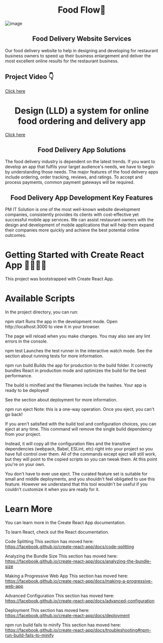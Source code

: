 <h1 align="center"> Food Flow🍕 </h1>

![image](https://github.com/swarnavopramanik/zomato-clone/assets/105142693/f3094b72-3865-4e19-9ac2-b2cd433ee03d)

<h2 align="center">Food Delivery Website Services</h2>
    
Our food delivery website to help in designing and developing for restaurant business owners to speed up their business enlargement and 
deliver the most excellent online results for the restaurant business.

## Project Video 👇

[Click here](https://vimeo.com/929956104?share=copy)

<h1 align="center"> Design (LLD) a system for online food ordering and delivery app </h2>

[Click here](https://medium.com/@swarnavo.pramanik1701/design-lld-a-system-for-online-food-ordering-and-delivery-like-zomato-93b70cc79a3f)

<h2 align="center"> Food Delivery App Solutions </h2>



The food delivery industry is dependent on the latest trends. If you want to develop an app that fulfils your target audience's needs, we have to begin by understanding those needs. The major features of the food delivery apps include ordering, order tracking, reviews, and ratings. To accept and process payments, common payment gateways will be required.

<h2 align="center">Food Delivery App Development Key Features </h2>


PM IT Solution is one of the most well-known website development companies, consistently provides its clients with cost-effective yet successful mobile app services. We can assist restaurant owners with the design and development of mobile applications that will help them expand their companies more quickly and achieve the best potential online outcomes.

 
 
 # Getting Started with Create React App 🧑‍💻😶‍🌫️
This project was bootstrapped with Create React App.

# Available Scripts
In the project directory, you can run:

npm start
Runs the app in the development mode.
Open http://localhost:3000 to view it in your browser.

The page will reload when you make changes.
You may also see any lint errors in the console.

npm test
Launches the test runner in the interactive watch mode.
See the section about running tests for more information.

npm run build
Builds the app for production to the build folder.
It correctly bundles React in production mode and optimizes the build for the best performance.

The build is minified and the filenames include the hashes.
Your app is ready to be deployed!

See the section about deployment for more information.

npm run eject
Note: this is a one-way operation. Once you eject, you can't go back!

If you aren't satisfied with the build tool and configuration choices, you can eject at any time. This command will remove the single build dependency from your project.

Instead, it will copy all the configuration files and the transitive dependencies (webpack, Babel, ESLint, etc) right into your project so you have full control over them. All of the commands except eject will still work, but they will point to the copied scripts so you can tweak them. At this point you're on your own.

You don't have to ever use eject. The curated feature set is suitable for small and middle deployments, and you shouldn't feel obligated to use this feature. However we understand that this tool wouldn't be useful if you couldn't customize it when you are ready for it.

# Learn More
You can learn more in the Create React App documentation.

To learn React, check out the React documentation.

Code Splitting
This section has moved here: https://facebook.github.io/create-react-app/docs/code-splitting

Analyzing the Bundle Size
This section has moved here: https://facebook.github.io/create-react-app/docs/analyzing-the-bundle-size

Making a Progressive Web App
This section has moved here: https://facebook.github.io/create-react-app/docs/making-a-progressive-web-app

Advanced Configuration
This section has moved here: https://facebook.github.io/create-react-app/docs/advanced-configuration

Deployment
This section has moved here: https://facebook.github.io/create-react-app/docs/deployment

npm run build fails to minify
This section has moved here: https://facebook.github.io/create-react-app/docs/troubleshooting#npm-run-build-fails-to-minify
